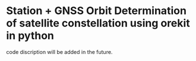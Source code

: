 # Station + GNSS Orbit Determination of satellite constellation using orekit in python
code discription will be added in the future.
